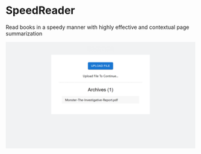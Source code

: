 # SpeedReader

Read books in a speedy manner with highly effective and contextual page summarization



![](./images/speedreader.gif)
